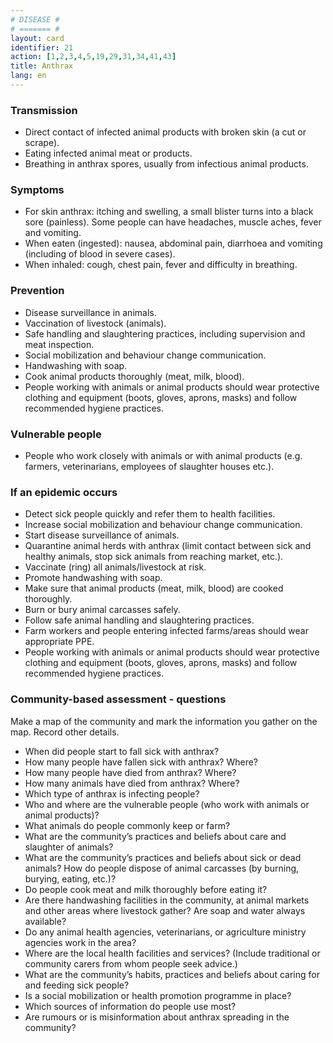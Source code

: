 ```yaml
---
# DISEASE #
# ======= #
layout: card
identifier: 21
action: [1,2,3,4,5,19,29,31,34,41,43]
title: Anthrax
lang: en
---
```


### Transmission

- Direct contact of infected animal products with broken skin (a cut or scrape).
- Eating infected animal meat or products.
- Breathing in anthrax spores, usually from infectious animal products.

### Symptoms

- For skin anthrax: itching and swelling, a small blister turns into a black sore (painless). Some people can have headaches, muscle aches, fever and vomiting.
- When eaten (ingested): nausea, abdominal pain, diarrhoea and vomiting (including of blood in severe cases).
- When inhaled: cough, chest pain, fever and difficulty in breathing.

### Prevention

- Disease surveillance in animals.
- Vaccination of livestock (animals).
- Safe handling and slaughtering practices, including supervision and meat inspection.
- Social mobilization and behaviour change communication.
- Handwashing with soap.
- Cook animal products thoroughly (meat, milk, blood).
- People working with animals or animal products should wear protective clothing and equipment (boots, gloves, aprons, masks) and follow recommended hygiene practices.

### Vulnerable people

- People who work closely with animals or with animal products (e.g. farmers, veterinarians, employees of slaughter houses etc.).

### If an epidemic occurs

- Detect sick people quickly and refer them to health facilities.
- Increase social mobilization and behaviour change communication.
- Start disease surveillance of animals.
- Quarantine animal herds with anthrax (limit contact between sick and healthy animals, stop sick animals from reaching market, etc.).
- Vaccinate (ring) all animals/livestock at risk.
- Promote handwashing with soap.
- Make sure that animal products (meat, milk, blood) are cooked thoroughly.
- Burn or bury animal carcasses safely.
- Follow safe animal handling and slaughtering practices.
- Farm workers and people entering infected farms/areas should wear appropriate PPE.
- People working with animals or animal products should wear protective clothing and equipment (boots, gloves, aprons, masks) and follow recommended hygiene practices.

### Community-based assessment - questions

Make a map of the community and mark the information you gather on the map. Record other details.
- When did people start to fall sick with anthrax?
- How many people have fallen sick with anthrax? Where?
- How many people have died from anthrax? Where?
-	How many animals have died from anthrax? Where?
- Which type of anthrax is infecting people?
- Who and where are the vulnerable people (who work with animals or animal products)?
- What animals do people commonly keep or farm?
- What are the community’s practices and beliefs about care and slaughter of animals?
- What are the community’s practices and beliefs about sick or dead animals? How do people dispose of animal carcasses (by burning, burying, eating, etc.)?
- Do people cook meat and milk thoroughly before eating it?
- Are there handwashing facilities in the community, at animal markets and other areas where livestock gather? Are soap and water always available?
- Do any animal health agencies, veterinarians, or agriculture ministry agencies work in the area?
- Where are the local health facilities and services? (Include traditional or community carers from whom people seek advice.)
- What are the community’s habits, practices and beliefs about caring for and feeding sick people?
- Is a social mobilization or health promotion programme in place?
- Which sources of information do people use most?
- Are rumours or is misinformation about anthrax spreading in the community?
